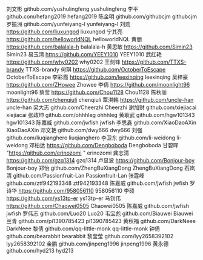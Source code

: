 刘文彬	github.com/yushulingfeng	yushulingfeng
李平	github.com/hefang2019	hefang2019
陈金明	github.com/githubcjm	githubcjm
罗振洲	github.com/yunfeiyang-l	yunfeiyang-l
刘勋	https://github.com/liuxungod  	liuxungod
宁其亮	https://github.com/helloworldNQL	helloworldNQL
黄丽	https://github.com/balalala-h	balalala-h
黄思敏	https://github.com/Simin23	Simin23
易玉清	https://github.com/YEEY1010	YEEY1010
武红艳	https://github.com/why0202	why0202
王剑锋	https://github.com/TTXS-brandy	TTXS-brandy
何琪	https://github.com/OctoberToEscape	OctoberToEscape
李彩霞	https://github.com/leexinqing	leexinqing
吴梓豪	https://github.com/ZHowee	Zhowee
李倩	https://github.com/moonlight96	moonlight96
蔡莹	https://github.com/Chou1128	Chou1128
陈秋丽	https://github.com/chenqiuli  	 chenqiuli
覃淇韩	https://github.com/uncle-han	uncle-han
梁大志	github.com/Cheerzhi 	Cheerzhi
谢加财	github.com/xiejiacai	xiejiacai
张政坤	github.com/ohhhleg	ohhhleg
黄耿武	github.com/hgw101343	hgw101343
陈嘉威	github.com/jwfish	jwfish
李思鑫	github.com/XiaoDaoAXin	XiaoDaoAXin
邓文艳	github.com/dwy666	dwy666
刘强	github.com/liuqianghero	liuqianghero
李卫东	github.com/li-weidong	li-weidong
邓柏达	https://github.com/Dengboboda	Dengboboda
甘碧晖	"https://github.com/erinozomi
"	erinozomi
龚志清	https://github.com/gzq1314	gzq1314
卢显波	https://github.com/Bonjour-boy	Bonjour-boy
郑怡	github.com/ZhengBuXiangDong	ZhengBuXiangDong
石岚清	github.com/Passionfruit-Lan	Passionfruit-Lan
张霆峰	github.com/ztf942193348	ztf942193348
陈嘉威	github.com/jwfish	jwfish
罗诗华	https://github.com/958056110	958056110
李硕	https://github.com/ys13tp-er	ys13tp-er 
马钊伟	https://github.com/Chaowei0505 	Chaowei0505
陈嘉威	github.com/jwfish	jwfish
罗伟志 	github.com/Luo20	Luo20
韦宝彪	github.com/Biauwei	Biauwei
兰青	github.com/pi1390785423	pi1390785423
黄秋福	github.com/DarkNeee	DarkNeee
黎倩	github.com/qq-little-monk	qq-little-monk
钟倩	github.com/bearabbit	bearabbit
黎莹莹	github.com/lyy2658392102	lyy2658392102
金鹏	github.com/jinpeng1996	jinpeng1996
黄永德	github.com/hyd213	hyd213
